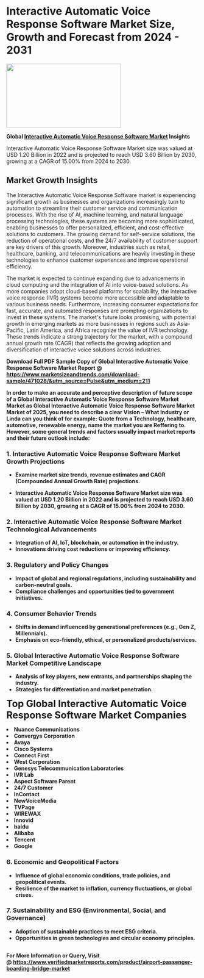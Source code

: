 <H1>Interactive Automatic Voice Response Software Market Size, Growth and Forecast from 2024 - 2031</H1><img class="aligncenter size-medium wp-image-584254" src="https://thirdeyenews.in/wp-content/uploads/2024/09/Global-Market-Research-300x168.jpeg" alt="" width="300" height="168" /><p><strong>Global&nbsp;<a href="https://www.marketsizeandtrends.com/download-sample/471028/&amp;utm_source=Pulse&amp;utm_medium=211">Interactive Automatic Voice Response Software Market</a> Insights</strong></p><p>Interactive Automatic Voice Response Software Market size was valued at USD 1.20 Billion in 2022 and is projected to reach USD 3.60 Billion by 2030, growing at a CAGR of 15.00% from 2024 to 2030.</p><p><h2>Market Growth Insights</h2> <p>The Interactive Automatic Voice Response Software market is experiencing significant growth as businesses and organizations increasingly turn to automation to streamline their customer service and communication processes. With the rise of AI, machine learning, and natural language processing technologies, these systems are becoming more sophisticated, enabling businesses to offer personalized, efficient, and cost-effective solutions to customers. The growing demand for self-service solutions, the reduction of operational costs, and the 24/7 availability of customer support are key drivers of this growth. Moreover, industries such as retail, healthcare, banking, and telecommunications are heavily investing in these technologies to enhance customer experiences and improve operational efficiency.</p> <p><strong></strong></p> <p>The market is expected to continue expanding due to advancements in cloud computing and the integration of AI into voice-based solutions. As more companies adopt cloud-based platforms for scalability, the interactive voice response (IVR) systems become more accessible and adaptable to various business needs. Furthermore, increasing consumer expectations for fast, accurate, and automated responses are prompting organizations to invest in these systems. The market's future looks promising, with potential growth in emerging markets as more businesses in regions such as Asia-Pacific, Latin America, and Africa recognize the value of IVR technology. These trends indicate a strong trajectory for the market, with a compound annual growth rate (CAGR) that reflects the growing adoption and diversification of interactive voice solutions across industries.</p> <p><strong></p><p><span class=""><strong>Download Full PDF Sample Copy of Global Interactive Automatic Voice Response Software Market Report</strong> @ <a href="https://www.marketsizeandtrends.com/download-sample/471028/&amp;utm_source=Pulse&amp;utm_medium=211" target="_blank">https://www.marketsizeandtrends.com/download-sample/471028/&amp;utm_source=Pulse&amp;utm_medium=211</a></span></p><p>In order to make an accurate and perceptive description of future scope of a Global&nbsp;Interactive Automatic Voice Response Software Market Market as Global&nbsp;Interactive Automatic Voice Response Software Market Market of 2025, you need to describe a clear Vision &ndash; What Industry or Linda can you think of for example: Quote from a Technology, healthcare, automotive, renewable energy, name the market you are Reffering to. However, some general trends and factors usually impact market reports and their future outlook include:</p><h3>1.&nbsp;<strong>Interactive Automatic Voice Response Software Market Growth Projections</strong></h3><ul><li>Examine market size trends, revenue estimates and CAGR (Compounded Annual Growth Rate) projections.</li><li><p>Interactive Automatic Voice Response Software Market size was valued at USD 1.20 Billion in 2022 and is projected to reach USD 3.60 Billion by 2030, growing at a CAGR of 15.00% from 2024 to 2030.</p></li></ul><h3>2.&nbsp;<strong>Interactive Automatic Voice Response Software Market Technological Advancements</strong></h3><ul><li>Integration of AI, IoT, blockchain, or automation in the industry.</li><li>Innovations driving cost reductions or improving efficiency.</li></ul><h3>3.&nbsp;<strong>Regulatory and Policy Changes</strong></h3><ul><li>Impact of global and regional regulations, including sustainability and carbon-neutral goals.</li><li>Compliance challenges and opportunities tied to government initiatives.</li></ul><h3>4.&nbsp;<strong>Consumer Behavior Trends</strong></h3><ul><li>Shifts in demand influenced by generational preferences (e.g., Gen Z, Millennials).</li><li>Emphasis on eco-friendly, ethical, or personalized products/services.</li></ul><h3>5.&nbsp;<strong>Global Interactive Automatic Voice Response Software Market Competitive Landscape</strong></h3><ul><li>Analysis of key players, new entrants, and partnerships shaping the industry.</li><li>Strategies for differentiation and market penetration.</li></ul><p data-pm-slice="1 1 []"><span style="color: inherit; font-family: inherit; font-size: 25px;">Top Global Interactive Automatic Voice Response Software Market Companies</span></p><div class="" data-test-id=""><p><li>Nuance Communications</li><li> Convergys Corporation</li><li> Avaya</li><li> Cisco Systems</li><li> Connect First</li><li> West Corporation</li><li> Genesys Telecommunication Laboratories</li><li> IVR Lab</li><li> Aspect Software Parent</li><li> 24/7 Customer</li><li> InContact</li><li> NewVoiceMedia</li><li> TVPage</li><li> WIREWAX</li><li> Innovid</li><li> baidu</li><li> Alibaba</li><li> Tencent</li><li> Google</li></p></div><h3>6.&nbsp;<strong>Economic and Geopolitical Factors</strong></h3><ul><li>Influence of global economic conditions, trade policies, and geopolitical events.</li><li>Resilience of the market to inflation, currency fluctuations, or global crises.</li></ul><h3>7.&nbsp;<strong>Sustainability and ESG (Environmental, Social, and Governance)</strong></h3><ul><li>Adoption of sustainable practices to meet ESG criteria.</li><li>Opportunities in green technologies and circular economy principles.</li></ul><h2><strong style="font-size: 14px;">For More Information or Query, Visit @&nbsp;</strong><a style="background-color: #ffffff; font-size: 14px;" href="https://www.marketsizeandtrends.com/report/interactive-automatic-voice-response-software-market/" target="_blank">https://www.verifiedmarketreports.com/product/airport-passenger-boarding-bridge-market</a></h2>
